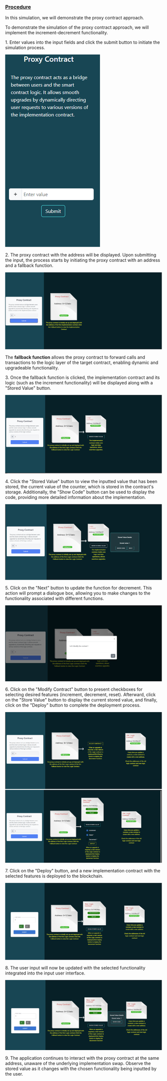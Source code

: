 <u><h3>Procedure</h3></u>
<p>In this simulation, we will demonstrate the proxy contract approach.</p>

<p>To demonstrate the simulation of the proxy contract approach, we will implement the increment-decrement functionality.</p>
<p>1. Enter values into the input fields and click the submit button to initiate the simulation process.</p>
<div><img src="./images/input.png" alt="input field"></div>
<p>2. The proxy contract with the address will be displayed. Upon submitting the input, the process starts by initiating the proxy contract with an address and a fallback function.</p>
<div><img src="./images/proxy.png" alt="proxy contract"></div>
<p>The <b>fallback function</b> allows the proxy contract to forward calls and transactions to the logic layer of the target contract, enabling dynamic and upgradeable functionality.</p>
<p>3. Once the fallback function is clicked, the implementation contract and its logic (such as the increment functionality) will be displayed along with a "Stored Value" button.</p>
<div><img src="./images/fallback.png" alt="implementation contract"></div>
<p>4. Click the "Stored Value" button to view the inputted value that has been stored, the current value of the counter, which is stored in the contract's storage. Additionally, the "Show Code" button can be used to display the code, providing more detailed information about the implementation.</p>
<div><img src="./images/storevalue.png" alt="stored value"></div>
<p>5. Click on the "Next" button to update the function for decrement. This action will prompt a dialogue box, allowing you to make changes to the functionality associated with different functions.</p>
<div><img src="./images/dailogue.png" alt="dialogue box"></div>

<p>6. Click on the "Modify Contract" button to present checkboxes for selecting desired features (increment, decrement, reset). Afterward, click on the "Store Value" button to display the current stored value, and finally, click on the "Deploy" button to complete the deployment process.</p>
<div><img src="./images/modify.png" alt="decrement"></div>
<div><img src="./images/selectedoption.png" alt="decrement"></div>
<p>7. Click on the "Deploy" button, and a new implementation contract with the selected features is deployed to the blockchain.</p>
<div><img src="./images/deployed.png" alt="decrement added"></div>
<p>8. The user input will now be updated with the selected functionality integrated into the input user interface.</p>

<div><img src="./images/stored.png" alt="decrement added input"></div>
<p>9. The application continues to interact with the proxy contract at the same address, unaware of the underlying implementation swap. Observe the stored value as it changes with the chosen functionality being inputted by the user.</p>